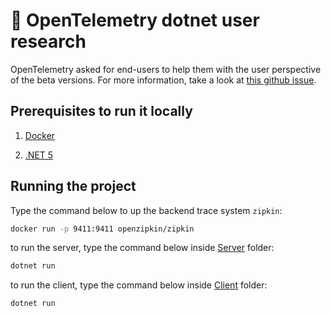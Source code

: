 # :telescope: OpenTelemetry dotnet user research

OpenTelemetry asked for end-users to help them with the user perspective of the beta versions. For more information, take a look at [this github issue](https://github.com/open-telemetry/opentelemetry-dotnet/issues/1444).

## Prerequisites to run it locally

1. [Docker](https://www.docker.com/products/docker-desktop)

2. [.NET 5](https://dotnet.microsoft.com/download/dotnet/5.0)

## Running the project

Type the command below to up the backend trace system `zipkin`:

``` bash
docker run -p 9411:9411 openzipkin/zipkin
```

to run the server, type the command below inside [Server](./src/OpenTelemetryUserResearch/Server) folder:

``` bash
dotnet run
```

to run the client, type the command below inside [Client](./src/OpenTelemetryUserResearch/Client) folder:

``` bash
dotnet run
```
